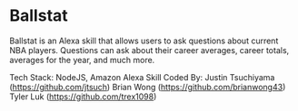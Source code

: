 # Ballstat

Ballstat is an Alexa skill that allows users to ask questions about current NBA players.
Questions can ask about their career averages, career totals, averages for the year, and
much more. 

Tech Stack: NodeJS, Amazon Alexa Skill
Coded By: Justin Tsuchiyama (https://github.com/jtsuch) Brian Wong (https://github.com/brianwong43) Tyler Luk (https://github.com/trex1098)
